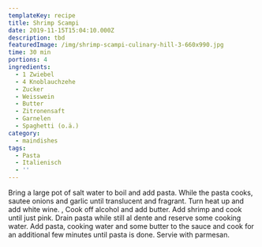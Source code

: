 ```yaml
---
templateKey: recipe
title: Shrimp Scampi
date: 2019-11-15T15:04:10.000Z
description: tbd
featuredImage: /img/shrimp-scampi-culinary-hill-3-660x990.jpg
time: 30 min
portions: 4
ingredients:
  - 1 Zwiebel
  - 4 Knoblauchzehe
  - Zucker
  - Weisswein
  - Butter
  - Zitronensaft
  - Garnelen
  - Spaghetti (o.ä.)
category:
  - maindishes
tags:
  - Pasta
  - Italienisch
  - ''
---
```


Bring a large pot of salt water to boil and add pasta. While the pasta cooks, sautee onions and garlic until translucent and fragrant. Turn heat up and add white wine. , Cook off alcohol and add butter. Add shrimp and cook until just pink. Drain pasta while still al dente and reserve some cooking water. Add pasta, cooking water and some butter to the sauce and cook for an additional few minutes until pasta is done. Servie with parmesan.
